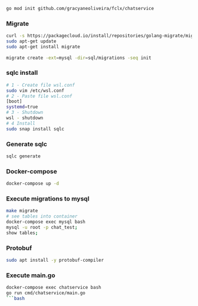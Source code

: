 ```bash
go mod init github.com/gracyaneoliveira/fclx/chatservice
```
### Migrate
```bash
curl -s https://packagecloud.io/install/repositories/golang-migrate/migrate/script.deb.sh | sudo bash
sudo apt-get update
sudo apt-get install migrate
	
migrate create -ext=mysql -dir=sql/migrations -seq init
```
### sqlc install
```bash
# 1 - Create file wsl.conf
sudo vim /etc/wsl.conf
# 2 - Paste file wsl.conf
[boot]
systemd=true
# 3 - Shutdown
wsl - shutdown
# 4 Install
sudo snap install sqlc
```
### Generate sqlc
```bash
sqlc generate
```
### Docker-compose
```bash	
docker-compose up -d
```
### Execute migrations to mysql
```bash	
make migrate
# see tables into container
docker-compose exec mysql bash
mysql -u root -p chat_test;
show tables;
```
### Protobuf
```bash
sudo apt install -y protobuf-compiler
```
### Execute main.go
```bash	
docker-compose exec chatservice bash
go run cmd/chatservice/main.go
```bash	
